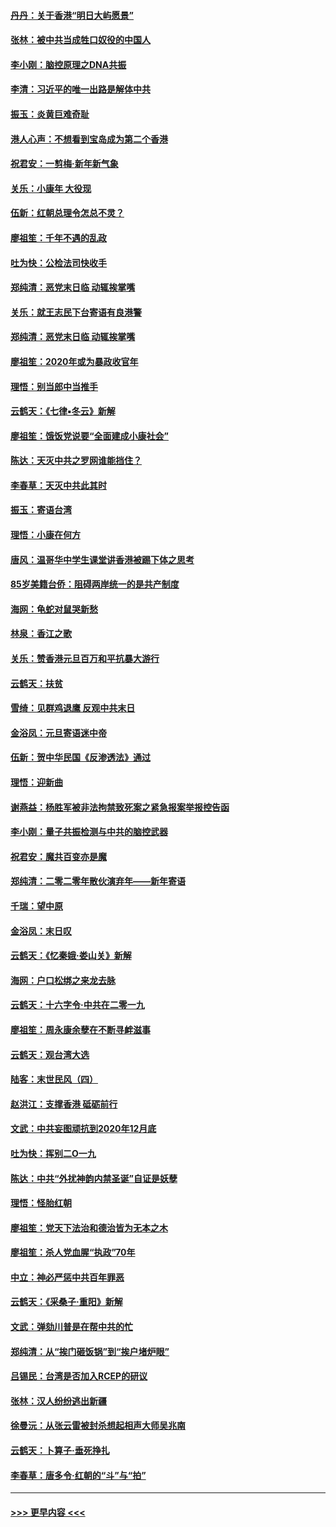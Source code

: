 #### [丹丹：关于香港“明日大屿愿景”](../pages/nsc993/n11783273.md?t=01110522) 
#### [张林：被中共当成牲口奴役的中国人](../pages/nsc993/n11782397.md?t=01110522) 
#### [李小刚：脑控原理之DNA共振](../pages/nsc993/n11780962.md?t=01110522) 
#### [李清：习近平的唯一出路是解体中共](../pages/nsc993/n11780866.md?t=01110522) 
#### [振玉：炎黄巨难奇耻](../pages/nsc993/n11779632.md?t=01110522) 
#### [港人心声：不想看到宝岛成为第二个香港](../pages/nsc993/n11778817.md?t=01110522) 
#### [祝君安：一剪梅‧新年新气象](../pages/nsc993/n11776340.md?t=01110522) 
#### [关乐：小康年 大役现](../pages/nsc993/n11774213.md?t=01110522) 
#### [伍新：红朝总理令怎总不灵？](../pages/nsc993/n11770813.md?t=01110522) 
#### [廖祖笙：千年不遇的乱政](../pages/nsc993/n11770373.md?t=01110522) 
#### [吐为快：公检法司快收手](../pages/nsc993/n11770359.md?t=01110522) 
#### [郑纯清：恶党末日临 动辄挨掌嘴](../pages/nsc993/n11769912.md?t=01110522) 
#### [关乐：就王志民下台寄语有良港警](../pages/nsc993/n11769903.md?t=01110522) 
#### [郑纯清：恶党末日临 动辄挨掌嘴](../pages/nsc993/n11769356.md?t=01110522) 
#### [廖祖笙：2020年或为暴政收官年](../pages/nsc993/n11768216.md?t=01110522) 
#### [理悟：别当郎中当推手](../pages/nsc993/n11768243.md?t=01110522) 
#### [云鹤天：《七律▪冬云》新解](../pages/nsc993/n11768204.md?t=01110522) 
#### [廖祖笙：饿饭党说要“全面建成小康社会”](../pages/nsc993/n11767482.md?t=01110522) 
#### [陈达：天灭中共之罗网谁能挡住？](../pages/nsc993/n11767465.md?t=01110522) 
#### [李春草：天灭中共此其时](../pages/nsc993/n11767452.md?t=01110522) 
#### [振玉：寄语台湾](../pages/nsc993/n11767432.md?t=01110522) 
#### [理悟：小康在何方](../pages/nsc993/n11767394.md?t=01110522) 
#### [唐风：温哥华中学生课堂讲香港被踢下体之思考](../pages/nsc993/n11766848.md?t=01110522) 
#### [85岁美籍台侨：阻碍两岸统一的是共产制度](../pages/nsc993/n11765043.md?t=01110522) 
#### [海网：龟蛇对鼠哭新愁](../pages/nsc993/n11764895.md?t=01110522) 
#### [林泉：香江之歌](../pages/nsc993/n11764415.md?t=01110522) 
#### [关乐：赞香港元旦百万和平抗暴大游行](../pages/nsc993/n11764382.md?t=01110522) 
#### [云鹤天：扶贫](../pages/nsc993/n11764245.md?t=01110522) 
#### [雪绮：见群鸡退鹰  反观中共末日](../pages/nsc993/n11762112.md?t=01110522) 
#### [金浴凤：元旦寄语迷中帝](../pages/nsc993/n11761788.md?t=01110522) 
#### [伍新：贺中华民国《反渗透法》通过](../pages/nsc993/n11761994.md?t=01110522) 
#### [理悟：迎新曲](../pages/nsc993/n11761152.md?t=01110522) 
#### [谢燕益：杨胜军被非法拘禁致死案之紧急报案举报控告函](../pages/nsc993/n11756134.md?t=01110522) 
#### [李小刚：量子共振检测与中共的脑控武器](../pages/nsc993/n11754518.md?t=01110522) 
#### [祝君安：魔共百变亦是魔](../pages/nsc993/n11754469.md?t=01110522) 
#### [郑纯清：二零二零年散伙演弃年——新年寄语](../pages/nsc993/n11754195.md?t=01110522) 
#### [千瑞：望中原](../pages/nsc993/n11754159.md?t=01110522) 
#### [金浴凤：末日叹](../pages/nsc993/n11752359.md?t=01110522) 
#### [云鹤天：《忆秦娥‧娄山关》新解](../pages/nsc993/n11752348.md?t=01110522) 
#### [海网：户口松绑之来龙去脉](../pages/nsc993/n11752328.md?t=01110522) 
#### [云鹤天：十六字令‧中共在二零一九](../pages/nsc993/n11752305.md?t=01110522) 
#### [廖祖笙：周永康余孽在不断寻衅滋事](../pages/nsc993/n11751013.md?t=01110522) 
#### [云鹤天：观台湾大选](../pages/nsc993/n11751007.md?t=01110522) 
#### [陆客：末世民风（四）](../pages/nsc993/n11749203.md?t=01110522) 
#### [赵洪江：支撑香港 砥砺前行](../pages/nsc993/n11748482.md?t=01110522) 
#### [文武：中共妄图顽抗到2020年12月底](../pages/nsc993/n11748446.md?t=01110522) 
#### [吐为快：挥别二O一九](../pages/nsc993/n11748411.md?t=01110522) 
#### [陈达：中共“外扰神韵内禁圣诞”自证是妖孽](../pages/nsc993/n11748226.md?t=01110522) 
#### [理悟：怪胎红朝](../pages/nsc993/n11748206.md?t=01110522) 
#### [廖祖笙：党天下法治和德治皆为无本之木](../pages/nsc993/n11748135.md?t=01110522) 
#### [廖祖笙：杀人党血腥“执政”70年](../pages/nsc993/n11745144.md?t=01110522) 
#### [中立：神必严惩中共百年罪恶](../pages/nsc993/n11744970.md?t=01110522) 
#### [云鹤天：《采桑子‧重阳》新解](../pages/nsc993/n11744948.md?t=01110522) 
#### [文武：弹劾川普是在帮中共的忙](../pages/nsc993/n11744758.md?t=01110522) 
#### [郑纯清：从“挨门砸饭锅”到“挨户堵炉眼”](../pages/nsc993/n11744745.md?t=01110522) 
#### [吕锡民：台湾是否加入RCEP的研议](../pages/nsc993/n11744701.md?t=01110522) 
#### [张林：汉人纷纷逃出新疆](../pages/nsc993/n11743530.md?t=01110522) 
#### [徐曼沅：从张云雷被封杀想起相声大师吴兆南](../pages/nsc993/n11741816.md?t=01110522) 
#### [云鹤天：卜算子‧垂死挣扎](../pages/nsc993/n11739956.md?t=01110522) 
#### [李春草：唐多令‧红朝的“斗”与“拍”](../pages/nsc993/n11739830.md?t=01110522) 

----
#### [ >>> 更早内容 <<< ](../indexes/nsc993-earlier.md)
